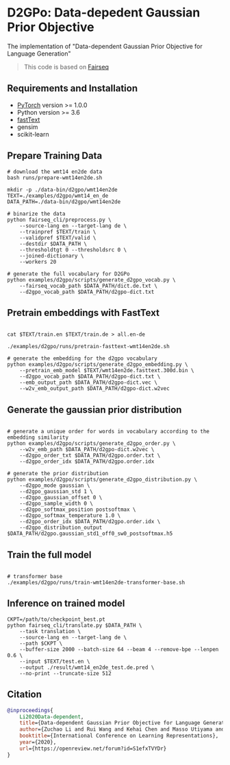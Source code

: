 # D2GPo: Data-depedent Gaussian Prior Objective

The implementation of "Data-dependent Gaussian Prior Objective for Language Generation"

> This code is based on [Fairseq](https://github.com/pytorch/fairseq)

## Requirements and Installation

* [PyTorch](http://pytorch.org/) version >= 1.0.0
* Python version >= 3.6
* [fastText](https://github.com/facebookresearch/fastText)
* gensim
* scikit-learn

## Prepare Training Data

```shell
# download the wmt14 en2de data
bash runs/prepare-wmt14en2de.sh

mkdir -p ./data-bin/d2gpo/wmt14en2de
TEXT=./examples/d2gpo/wmt14_en_de
DATA_PATH=./data-bin/d2gpo/wmt14en2de

# binarize the data
python fairseq_cli/preprocess.py \
    --source-lang en --target-lang de \
    --trainpref $TEXT/train \
    --validpref $TEXT/valid \
    --destdir $DATA_PATH \
    --thresholdtgt 0 --thresholdsrc 0 \
    --joined-dictionary \
    --workers 20

# generate the full vocabulary for D2GPo
python examples/d2gpo/scripts/generate_d2gpo_vocab.py \
    --fairseq_vocab_path $DATA_PATH/dict.de.txt \
    --d2gpo_vocab_path $DATA_PATH/d2gpo-dict.txt

```

## Pretrain embeddings with FastText

```shell

cat $TEXT/train.en $TEXT/train.de > all.en-de

./examples/d2gpo/runs/pretrain-fasttext-wmt14en2de.sh

# generate the embedding for the d2gpo vocabulary
python examples/d2gpo/scripts/generate_d2gpo_embedding.py \
    --pretrain_emb_model $TEXT/wmt14en2de.fasttext.300d.bin \
    --d2gpo_vocab_path $DATA_PATH/d2gpo-dict.txt \
    --emb_output_path $DATA_PATH/d2gpo-dict.vec \
    --w2v_emb_output_path $DATA_PATH/d2gpo-dict.w2vec

```

## Generate the gaussian prior distribution
```shell

# generate a unique order for words in vocabulary according to the embedding similarity
python examples/d2gpo/scripts/generate_d2gpo_order.py \
    --w2v_emb_path $DATA_PATH/d2gpo-dict.w2vec \
    --d2gpo_order_txt $DATA_PATH/d2gpo.order.txt \
    --d2gpo_order_idx $DATA_PATH/d2gpo.order.idx

# generate the prior distribution
python examples/d2gpo/scripts/generate_d2gpo_distribution.py \
    --d2gpo_mode gaussian \
    --d2gpo_gaussian_std 1 \
    --d2gpo_gaussian_offset 0 \
    --d2gpo_sample_width 0 \
    --d2gpo_softmax_position postsoftmax \
    --d2gpo_softmax_temperature 1.0 \
    --d2gpo_order_idx $DATA_PATH/d2gpo.order.idx \
    --d2gpo_distribution_output $DATA_PATH/d2gpo.gaussian_std1_off0_sw0_postsoftmax.h5

```

## Train the full model

```shell

# transformer base
./examples/d2gpo/runs/train-wmt14en2de-transformer-base.sh

```

## Inference on trained model


```shell
CKPT=/path/to/checkpoint_best.pt
python fairseq_cli/translate.py $DATA_PATH \
    --task translation \
    --source-lang en --target-lang de \
    --path $CKPT \
    --buffer-size 2000 --batch-size 64 --beam 4 --remove-bpe --lenpen 0.6 \
    --input $TEXT/test.en \
    --output ./result/wmt14_en2de_test.de.pred \
    --no-print --truncate-size 512

```


## Citation

```bibtex
@inproceedings{
    Li2020Data-dependent,
    title={Data-dependent Gaussian Prior Objective for Language Generation},
    author={Zuchao Li and Rui Wang and Kehai Chen and Masso Utiyama and Eiichiro Sumita and Zhuosheng Zhang and Hai Zhao},
    booktitle={International Conference on Learning Representations},
    year={2020},
    url={https://openreview.net/forum?id=S1efxTVYDr}
}
```

